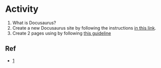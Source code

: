 # Activity

1. What is Docusaurus?
2. Create a new Docusaurus site by following the instructions [in this link](https://docusaurus.io/docs/installation).
3. Create 2 pages using by following [this guideline](https://docusaurus.io/docs/creating-pages) 


## Ref
- [1](https://docusaurus.io/)
